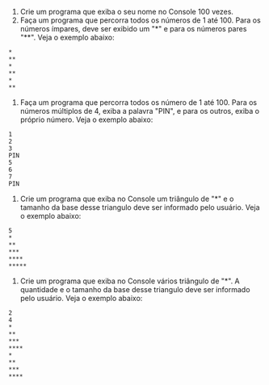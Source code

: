 1. Crie um programa que exiba o seu nome no Console 100 vezes.
1. Faça um programa que percorra todos os números de 1 até 100. Para os números ímpares, deve ser exibido um "*" e para os números pares "**". Veja o exemplo abaixo:
```
*
**
*
**
*
**
```
1. Faça um programa que percorra todos os número de 1 até 100. Para os números múltiplos de 4, exiba a palavra "PIN", e para os outros, exiba o próprio número. Veja o exemplo abaixo:
```
1
2
3
PIN
5
6
7
PIN
```
1. Crie um programa que exiba no Console um triângulo de "*" e o tamanho da base desse triangulo deve ser informado pelo usuário. Veja o exemplo abaixo:
```
5
*
**
***
****
*****
```    
1. Crie um programa que exiba no Console vários triângulo de "*". A quantidade e o tamanho da base desse triangulo deve ser informado pelo usuário. Veja o exemplo abaixo:
```
2
4
*
**
***
****
*
**
***
****
```    
